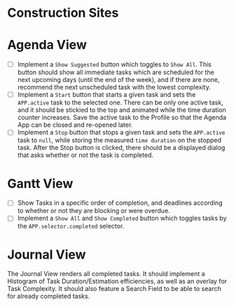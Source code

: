 
# Construction Sites

# Agenda View

- [ ] Implement a `Show Suggested` button which toggles to `Show All`. This button should
      show all immediate tasks which are scheduled for the next upcoming days (until the end
      of the week), and if there are none, recommend the next unscheduled task with the lowest
      complexity.
- [ ] Implement a `Start` button that starts a given task and sets the `APP.active` task to
      the selected one. There can be only one active task, and it should be stickied to the top
      and animated while the time duration counter increases. Save the active task to the Profile
      so that the Agenda App can be closed and re-opened later.
- [ ] Implement a `Stop` button that stops a given task and sets the `APP.active` task to `null`,
      while storing the measured `time duration` on the stopped task. After the Stop button is
      clicked, there should be a displayed dialog that asks whether or not the task is completed.

# Gantt View

- [ ] Show Tasks in a specific order of completion, and deadlines according to whether or not
      they are blocking or were overdue.
- [ ] Implement a `Show All` and `Show Completed` button which toggles tasks by the
      `APP.selector.completed` selector.

# Journal View

The Journal View renders all completed tasks. It should implement a Histogram of Task
Duration/Estimation efficiencies, as well as an overlay for Task Complexity. It should
also feature a Search Field to be able to search for already completed tasks.

